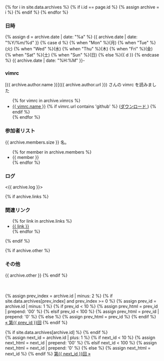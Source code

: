 {% for i in site.data.archives %}
  {% if i.id == page.id %}
    {% assign archive = i %}
  {% endif %}
{% endfor %}

### 日時
{% assign d = archive.date | date: "%a" %}
{{ archive.date | date: "%Y/%m/%d" }}
{% case d %}
  {% when "Mon" %}(月)
  {% when "Tue" %}(火)
  {% when "Wed" %}(水)
  {% when "Thu" %}(木)
  {% when "Fri" %}(金)
  {% when "Sat" %}(土)
  {% when "Sun" %}(日)
  {% else %}{{ d }}
  {% endcase %} {{ archive.date | date: "%H:%M" }}-


### vimrc
[{{ archive.author.name }}]({{ archive.author.url }}) さんの vimrc を読みました

<ul>
{% for vimrc in archive.vimrcs %}
  <li><a href="{{ vimrc.url }}">{{ vimrc.name }}</a>
      {% if vimrc.url contains 'github' %}
      (<a href="{{ vimrc.url | remove_first:'blob/' | replace:'https://github.com','https://raw.github.com' }}">ダウンロード
      </a>)
      {% endif %}
  </li>
{% endfor %}
</ul>

### 参加者リスト

{{ archive.members.size }} 名。

<ul>
{% for member in archive.members %}
  <li>{{ member }}</li>
{% endfor %}
</ul>

### ログ
<{{ archive.log }}>

{% if archive.links %}
### 関連リンク
<ul>
{% for link in archive.links %}
  <li><a href="{{ link }}">{{ link }}</a></li>
{% endfor %}
</ul>
{% endif %}

{% if archive.other %}
### その他
{{ archive.other }}
{% endif %}

<div id="archive-nav" style="margin-top: 50px; margin-bottom: 0px;">
{% assign prev_index = archive.id | minus: 2  %}
{% if site.data.archives[prev_index] and prev_index >= 0 %}
<span>
  {% assign prev_id = archive.id | minus: 1 %}
  {% if prev_id < 10 %}
    {% assign prev_html = prev_id | prepend: '00'  %}
  {% elsif prev_id < 100 %}
    {% assign prev_html = prev_id | prepend: '0' %}
  {% else %}
    {% assign prev_html = prev_id %}
  {% endif %}
  <a href="{{ prev_html }}.html">« 第{{ prev_id }}回</a>
</span>
{% endif %}

{% if site.data.archives[archive.id] %}
<span style="float: right;">
  {% assign next_id = archive.id | plus: 1 %}
  {% if next_id < 10 %}
    {% assign next_html = next_id | prepend: '00'  %}
  {% elsif next_id < 100 %}
    {% assign next_html = next_id | prepend: '0' %}
  {% else %}
    {% assign next_html = next_id %}
  {% endif %}
  <a href="{{ next_html }}.html">第{{ next_id }}回 »</a>
</span>
{% endif %}
</div>
